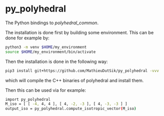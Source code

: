 # py_polyhedral
The Python bindings to *polyhedral_common*.

The installation is done first by building some environment. This can be done for example by:
```sh
python3 -m venv $HOME/my_environment
source $HOME/my_environment/bin/activate
```

Then the installation is done in the following way:
```sh
pip3 install git+https://github.com/MathieuDutSik/py_polyhedral -vvv
```
which will compile the C++ binaries of polyhedral and install them.

Then this can be used via for example:
```sh
import py_polyhedral
M_iso = [ [ -4, 4, 4 ], [ 4, -2, -3 ], [ 4, -3, -3 ] ]
output_iso = py_polyhedral.compute_isotropic_vector(M_iso)
```

